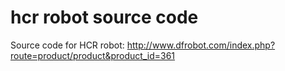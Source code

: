 # hcr robot source code
Source code for HCR robot: http://www.dfrobot.com/index.php?route=product/product&product_id=361
